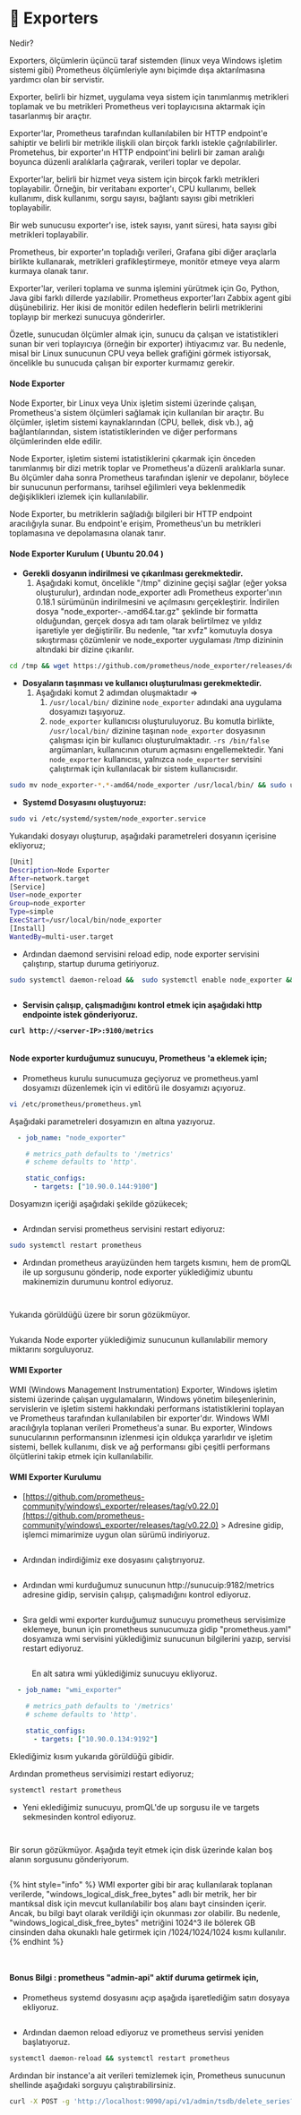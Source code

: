 # 📇 Exporters

Nedir?

Exporters, ölçümlerin üçüncü taraf sistemden (linux veya Windows işletim sistemi gibi) Prometheus ölçümleriyle aynı biçimde dışa aktarılmasına yardımcı olan bir servistir.&#x20;

Exporter, belirli bir hizmet, uygulama veya sistem için tanımlanmış metrikleri toplamak ve bu metrikleri Prometheus veri toplayıcısına aktarmak için tasarlanmış bir araçtır.

Exporter'lar, Prometheus tarafından kullanılabilen bir HTTP endpoint'e sahiptir ve belirli bir metrikle ilişkili olan birçok farklı istekle çağrılabilirler. Prometehus, bir exporter'ın HTTP endpoint'ini belirli bir zaman aralığı boyunca düzenli aralıklarla çağırarak, verileri toplar ve depolar.

Exporter'lar, belirli bir hizmet veya sistem için birçok farklı metrikleri toplayabilir. Örneğin, bir veritabanı exporter'ı, CPU kullanımı, bellek kullanımı, disk kullanımı, sorgu sayısı, bağlantı sayısı gibi metrikleri toplayabilir.&#x20;

Bir web sunucusu exporter'ı ise, istek sayısı, yanıt süresi, hata sayısı gibi metrikleri toplayabilir.&#x20;

Prometheus, bir exporter'ın topladığı verileri, Grafana gibi diğer araçlarla birlikte kullanarak, metrikleri grafikleştirmeye, monitör etmeye veya alarm kurmaya olanak tanır.&#x20;

Exporter'lar, verileri toplama ve sunma işlemini yürütmek için Go, Python, Java gibi farklı dillerde yazılabilir. Prometheus exporter'ları Zabbix agent gibi düşünebiliriz. Her ikisi de monitör edilen hedeflerin belirli metriklerini toplayıp bir merkezi sunucuya gönderirler.

Özetle, sunucudan ölçümler almak için, sunucu da çalışan ve istatistikleri sunan bir veri toplayıcıya (örneğin bir exporter) ihtiyacımız var. Bu nedenle,  misal bir Linux sunucunun CPU veya bellek grafiğini görmek istiyorsak, öncelikle bu sunucuda çalışan bir exporter kurmamız gerekir.



#### Node Exporter

Node Exporter, bir Linux veya Unix işletim sistemi üzerinde çalışan, Prometheus'a sistem ölçümleri sağlamak için kullanılan bir araçtır. Bu ölçümler, işletim sistemi kaynaklarından (CPU, bellek, disk vb.), ağ bağlantılarından, sistem istatistiklerinden ve diğer performans ölçümlerinden elde edilir.&#x20;

Node Exporter, işletim sistemi istatistiklerini çıkarmak için önceden tanımlanmış bir dizi metrik toplar ve Prometheus'a düzenli aralıklarla sunar. Bu ölçümler daha sonra Prometheus tarafından işlenir ve depolanır, böylece bir sunucunun performansı, tarihsel eğilimleri veya beklenmedik değişiklikleri izlemek için kullanılabilir.&#x20;

Node Exporter, bu metriklerin sağladığı bilgileri bir HTTP endpoint aracılığıyla sunar. Bu endpoint'e erişim, Prometheus'un bu metrikleri toplamasına ve depolamasına olanak tanır.

#### Node Exporter Kurulum ( Ubuntu 20.04 )

* **Gerekli dosyanın indirilmesi ve çıkarılması gerekmektedir.**&#x20;
  1. Aşağıdaki komut, öncelikle "/tmp" dizinine geçişi sağlar (eğer yoksa oluşturulur), ardından node\_exporter adlı Prometheus exporter'ının 0.18.1 sürümünün indirilmesini ve açılmasını gerçekleştirir. İndirilen dosya "node\_exporter-_._-amd64.tar.gz" şeklinde bir formatta olduğundan, gerçek dosya adı tam olarak belirtilmez ve yıldız işaretiyle yer değiştirilir. Bu nedenle, "tar xvfz" komutuyla dosya sıkıştırması çözümlenir ve node\_exporter uygulaması /tmp dizininin altındaki bir dizine çıkarılır.

```bash
cd /tmp && wget https://github.com/prometheus/node_exporter/releases/download/v0.18.1/node_exporter-0.18.1.linux-amd64.tar.gz && tar xvfz node_exporter-*.*-amd64.tar.gz 
```

* **Dosyaların taşınması ve kullanıcı oluşturulması gerekmektedir.**
  1. Aşağıdaki komut 2 adımdan oluşmaktadır =>
     1. &#x20;`/usr/local/bin/` dizinine `node_exporter` adındaki ana uygulama dosyamızı taşıyoruz.&#x20;
     2. `node_exporter` kullanıcısı oluşturuluyoruz. Bu komutla birlikte, `/usr/local/bin/` dizinine taşınan `node_exporter` dosyasının çalışması için bir kullanıcı oluşturulmaktadır. `-rs /bin/false` argümanları, kullanıcının oturum açmasını engellemektedir. Yani `node_exporter` kullanıcısı, yalnızca `node_exporter` servisini çalıştırmak için kullanılacak bir sistem kullanıcısıdır.

```bash
sudo mv node_exporter-*.*-amd64/node_exporter /usr/local/bin/ && sudo useradd -rs /bin/false node_exporter
```

* **Systemd Dosyasını oluştuyoruz:**

```bash
sudo vi /etc/systemd/system/node_exporter.service
```

Yukarıdaki dosyayı oluşturup, aşağıdaki parametreleri dosyanın içerisine ekliyoruz;

```bash
[Unit]
Description=Node Exporter
After=network.target
[Service]
User=node_exporter
Group=node_exporter
Type=simple
ExecStart=/usr/local/bin/node_exporter
[Install]
WantedBy=multi-user.target
```

* Ardından daemond servisini reload edip,  node exporter servisini çalıştırıp, startup duruma getiriyoruz.

```bash
sudo systemctl daemon-reload &&  sudo systemctl enable node_exporter && sudo systemctl start node_exporter && sudo systemctl status node_exporter
```

<figure><img src="../.gitbook/assets/image (105).png" alt=""><figcaption></figcaption></figure>

* **Servisin çalışıp, çalışmadığını kontrol etmek için aşağıdaki http endpointe istek gönderiyoruz.**

<pre class="language-bash"><code class="lang-bash"><strong>curl http://&#x3C;server-IP>:9100/metrics
</strong></code></pre>

<figure><img src="../.gitbook/assets/image (34).png" alt=""><figcaption></figcaption></figure>

#### Node exporter kurduğumuz sunucuyu, Prometheus 'a eklemek için;

* Prometheus kurulu sunucumuza geçiyoruz ve prometheus.yaml dosyamızı düzenlemek için vi editörü ile dosyamızı açıyoruz.

```bash
vi /etc/prometheus/prometheus.yml
```

Aşağıdaki parametreleri dosyamızın en altına yazıyoruz.

```yaml
  - job_name: "node_exporter"

    # metrics_path defaults to '/metrics'
    # scheme defaults to 'http'.

    static_configs:
      - targets: ["10.90.0.144:9100"]
```

Dosyamızın içeriği aşağıdaki şekilde gözükecek;

<figure><img src="../.gitbook/assets/image (53).png" alt=""><figcaption></figcaption></figure>

* Ardından servisi prometheus servisini restart ediyoruz:

```bash
sudo systemctl restart prometheus
```

* Ardından prometheus arayüzünden hem targets kısmını, hem de promQL ile up sorgusunu gönderip, node exporter yüklediğimiz ubuntu makinemizin durumunu kontrol ediyoruz.

<figure><img src="../.gitbook/assets/image (47).png" alt=""><figcaption></figcaption></figure>

<figure><img src="../.gitbook/assets/image (83).png" alt=""><figcaption></figcaption></figure>

Yukarıda görüldüğü üzere bir sorun gözükmüyor.



<figure><img src="../.gitbook/assets/image (33).png" alt=""><figcaption></figcaption></figure>

Yukarıda Node exporter yüklediğimiz sunucunun kullanılabilir memory miktarını sorguluyoruz.



#### WMI Exporter

WMI (Windows Management Instrumentation) Exporter, Windows işletim sistemi üzerinde çalışan uygulamaların, Windows yönetim bileşenlerinin, servislerin ve işletim sistemi hakkındaki performans istatistiklerini toplayan ve Prometheus tarafından kullanılabilen bir exporter'dır. Windows WMI aracılığıyla toplanan verileri Prometheus'a sunar. Bu exporter, Windows sunucularının performansının izlenmesi için oldukça yararlıdır ve işletim sistemi, bellek kullanımı, disk ve ağ performansı gibi çeşitli performans ölçütlerini takip etmek için kullanılabilir.

#### WMI Exporter Kurulumu

* [https://github.com/prometheus-community/windows\_exporter/releases/tag/v0.22.0](https://github.com/prometheus-community/windows\_exporter/releases/tag/v0.22.0) > Adresine gidip, işlemci mimarimize uygun olan sürümü indiriyoruz.

<figure><img src="../.gitbook/assets/image (43).png" alt=""><figcaption></figcaption></figure>

* Ardından indirdiğimiz exe dosyasını çalıştırıyoruz.

<figure><img src="../.gitbook/assets/image (81).png" alt=""><figcaption></figcaption></figure>

* Ardından wmi kurduğumuz sunucunun http://sunucuip:9182/metrics adresine gidip, servisin çalışıp, çalışmadığını kontrol ediyoruz.

<figure><img src="../.gitbook/assets/image (70).png" alt=""><figcaption></figcaption></figure>

* Sıra geldi wmi exporter kurduğumuz sunucuyu prometheus servisimize eklemeye, bunun için prometheus sunucumuza gidip "prometheus.yaml" dosyamıza wmi servisini yüklediğimiz sunucunun bilgilerini yazıp, servisi restart ediyoruz.

<figure><img src="../.gitbook/assets/image (101).png" alt=""><figcaption><p>En alt satıra wmi yüklediğimiz sunucuyu ekliyoruz.</p></figcaption></figure>

```yaml
  - job_name: "wmi_exporter"

    # metrics_path defaults to '/metrics'
    # scheme defaults to 'http'.

    static_configs:
      - targets: ["10.90.0.134:9192"]
```

Eklediğimiz kısım yukarıda görüldüğü gibidir.

Ardından prometheus servisimizi restart ediyoruz;

```bash
systemctl restart prometheus
```

* Yeni eklediğimiz sunucuyu, promQL'de up sorgusu ile ve targets sekmesinden kontrol ediyoruz.

<figure><img src="../.gitbook/assets/image (51).png" alt=""><figcaption></figcaption></figure>

<figure><img src="../.gitbook/assets/Ekran görüntüsü 2023-03-28 194339.png" alt=""><figcaption></figcaption></figure>

Bir sorun gözükmüyor. Aşağıda teyit etmek için disk üzerinde kalan boş alanın sorgusunu gönderiyorum.

<figure><img src="../.gitbook/assets/image (52).png" alt=""><figcaption></figcaption></figure>

{% hint style="info" %}
WMI exporter gibi bir araç kullanılarak toplanan verilerde, "windows\_logical\_disk\_free\_bytes" adlı bir metrik, her bir mantıksal disk için mevcut kullanılabilir boş alanı bayt cinsinden içerir. Ancak, bu bilgi bayt olarak verildiği için okunması zor olabilir. Bu nedenle, "windows\_logical\_disk\_free\_bytes" metriğini 1024^3 ile bölerek GB cinsinden daha okunaklı hale getirmek için /1024/1024/1024 kısmı kullanılır.
{% endhint %}

<figure><img src="../.gitbook/assets/image (22).png" alt=""><figcaption></figcaption></figure>

<figure><img src="../.gitbook/assets/image (26).png" alt=""><figcaption></figcaption></figure>

#### Bonus Bilgi : prometheus "admin-api" aktif duruma getirmek için,

* Prometheus systemd dosyasını açıp aşağıda işaretlediğim satırı dosyaya ekliyoruz.



<figure><img src="../.gitbook/assets/image (39).png" alt=""><figcaption></figcaption></figure>

* Ardından daemon reload ediyoruz ve prometheus servisi yeniden başlatıyoruz.

```bash
systemctl daemon-reload && systemctl restart prometheus
```

Ardından bir instance'a ait verileri temizlemek için, Prometheus sunucunun shellinde aşağıdaki sorguyu çalıştırabilirsiniz.

```bash
curl -X POST -g 'http://localhost:9090/api/v1/admin/tsdb/delete_series?match[]={instance="10.90.0.134:9192"}'
```
